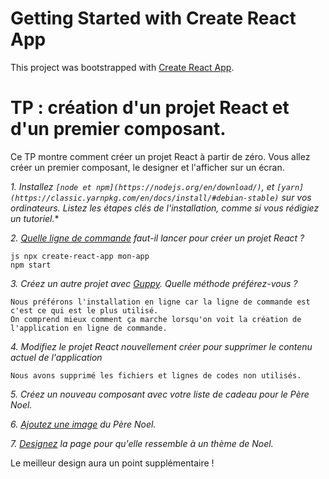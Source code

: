 # Getting Started with Create React App

This project was bootstrapped with [Create React App](https://github.com/facebook/create-react-app).

# TP : création d'un projet React et d'un premier composant.

Ce TP montre comment créer un projet React à partir de zéro. Vous allez créer un premier composant, le designer et l'afficher sur un écran.


*1. Installez `[node et npm](https://nodejs.org/en/download/)`, et `[yarn](https://classic.yarnpkg.com/en/docs/install/#debian-stable)` sur vos ordinateurs. Listez les étapes clés de l'installation, comme si vous rédigiez un tutoriel.**

*2. [Quelle ligne de commande](https://github.com/facebook/create-react-app) faut-il lancer pour créer un projet React ?*
```
js npx create-react-app mon-app
npm start
```
*3. Créez un autre projet avec [Guppy](https://github.com/joshwcomeau/guppy). Quelle méthode préférez-vous ?*
```
Nous préférons l'installation en ligne car la ligne de commande est c'est ce qui est le plus utilisé.
On comprend mieux comment ça marche lorsqu'on voit la création de l'application en ligne de commande.
```
*4. Modifiez le projet React nouvellement créer pour supprimer le contenu actuel de l'application*
```
Nous avons supprimé les fichiers et lignes de codes non utilisés.
```
*5. Créez un nouveau composant avec votre liste de cadeau pour le Père Noel.*

*6. [Ajoutez une image](https://create-react-app.dev/docs/adding-images-fonts-and-files/) du Père Noel.*

*7. [Designez](https://create-react-app.dev/docs/adding-a-stylesheet) la page pour qu'elle ressemble à un thème de Noel.*

Le meilleur design aura un point supplémentaire !
